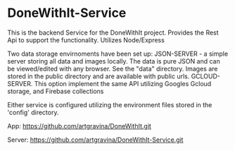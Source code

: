 # DoneWithIt-Service

This is the backend Service for the DoneWithIt project.
Provides the Rest Api to support the functionality.
Utilizes Node/Express

Two data storage envirnoments have been set up:
JSON-SERVER - a simple server storing all data and images locally. The data is pure JSON and can be viewed/edited with any browser. See the "data" directory.
Images are stored in the public directory and are available with public urls.
GCLOUD-SERVER. This option implement the same API utilizing Googles Gcloud storage, and Firebase collections

Either service is configured utilizing the environment files stored in the 'config' directory.

App: https://github.com/artgravina/DoneWithIt.git

Server: https://github.com/artgravina/DoneWithIt-Service.git
